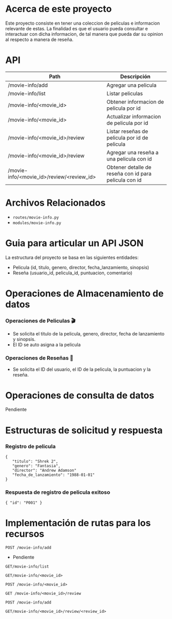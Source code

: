 # Acerca de este proyecto

Este proyecto consiste en tener una coleccion de peliculas e informacion
relevante de estas. La finalidad es que el usuario pueda consultar e interactuar
con dicha informacion, de tal manera que pueda dar su opinion al respecto
 a manera de reseña.

# API

| Path                  | Descripción |
| --------------------- | ----------- |
|  /movie-info/add|   Agregar una pelicula
|  /movie-info/list         |   Listar peliculas    
|  /movie-info/<movie_id>         |   Obtener informacion de pelicula por id
|  /movie-info/<movie_id>          |  Actualizar informacion de pelicula por id
|  /movie-info/<movie_id>/review |   Listar reseñas de pelicula por id de pelicula        
|  /movie-info/<movie_id>/review   | Agregar una reseña a una pelicula con id    |
|  /movie-info/<movie_id>/review/<review_id>|   Obtener detalle de reseña con id para pelicula con id

# Archivos Relacionados

- `routes/movie-info.py`
- `modules/movie-info.py`

# Guia para articular un API JSON

La estructura del proyecto se basa en las siguientes entidades:

- Pelicula (id, titulo, genero, director, fecha_lanzamiento, sinopsis)
- Reseña (usuario_id, pelicula_id, puntuacion, comentario)

# Operaciones de Almacenamiento de datos

### Operaciones de Peliculas :clapper:
- Se solicita el titulo de la pelicula, genero, director, fecha de lanzamiento y sinopsis.
- El ID se auto asigna a la pelicula

### Operaciones de Reseñas :page_facing_up:
- Se solicita el ID del usuario, el ID de la pelicula, la puntuacion y la reseña.

# Operaciones de consulta de datos
Pendiente

# Estructuras de solicitud y respuesta

### Registro de pelicula
```
{
   "titulo": "Shrek 2",
   "genero": "Fantasia",
   "director": "Andrew Adamson"
   "fecha_de_lanzamiento": "1988-01-01"
}
```
### Respuesta de registro de pelicula exitoso
```
{ "id": "P001" }
```

# Implementación de rutas para los recursos
```
POST /movie-info/add
```
- Pendiente
```
GET/movie-info/list
```
```
GET/movie-info/<movie_id>
```
```
POST /movie-info/<movie_id>
```
```
GET /movie-info/<movie_id>/review
```
```
POST /movie-info/add
```
```
GET/movie-info/<movie_id>/review/<review_id>
```
